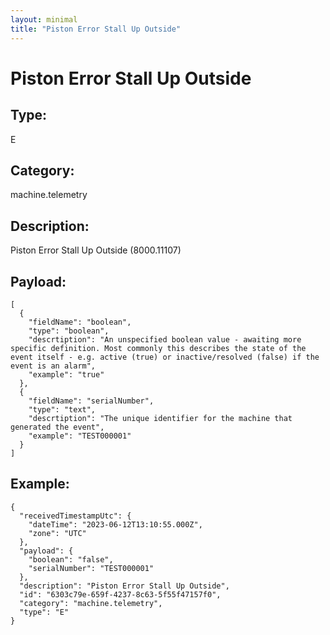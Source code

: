 ```yaml
---
layout: minimal
title: "Piston Error Stall Up Outside"
---
```


# Piston Error Stall Up Outside

## Type:

E

## Category:

machine.telemetry

## Description: 

Piston Error Stall Up Outside (8000.11107)

## Payload:

```
[
  {
    "fieldName": "boolean",
    "type": "boolean",
    "descrtiption": "An unspecified boolean value - awaiting more specific definition. Most commonly this describes the state of the event itself - e.g. active (true) or inactive/resolved (false) if the event is an alarm",
    "example": "true"
  },
  {
    "fieldName": "serialNumber",
    "type": "text",
    "descrtiption": "The unique identifier for the machine that generated the event",
    "example": "TEST000001"
  }
]
```

## Example:

```
{
  "receivedTimestampUtc": {
    "dateTime": "2023-06-12T13:10:55.000Z",
    "zone": "UTC"
  },
  "payload": {
    "boolean": "false",
    "serialNumber": "TEST000001"
  },
  "description": "Piston Error Stall Up Outside",
  "id": "6303c79e-659f-4237-8c63-5f55f47157f0",
  "category": "machine.telemetry",
  "type": "E"
}
```
